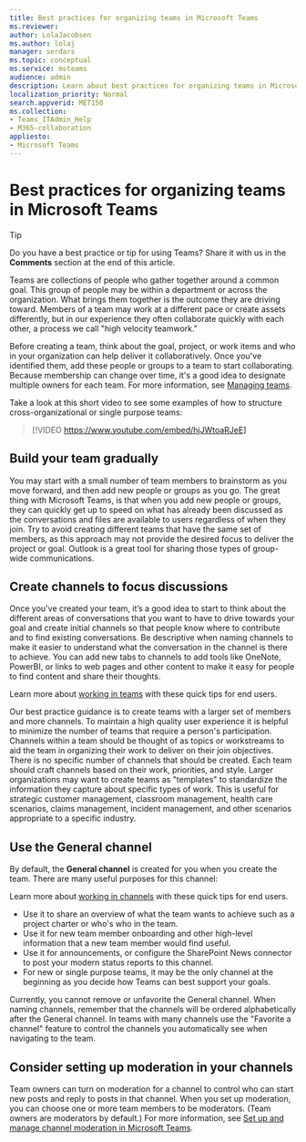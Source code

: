 ```yaml
---
title: Best practices for organizing teams in Microsoft Teams
ms.reviewer: 
author: LolaJacobsen
ms.author: lolaj
manager: serdars
ms.topic: conceptual
ms.service: msteams
audience: admin
description: Learn about best practices for organizing teams in Microsoft Teams to meet your organization's needs.
localization_priority: Normal
search.appverid: MET150
ms.collection: 
- Teams_ITAdmin_Help
- M365-collaboration
appliesto: 
- Microsoft Teams
---
```


Best practices for organizing teams in Microsoft Teams
======================================================

> [!TIP]
> Do you have a best practice or tip for using Teams? Share it with us in the **Comments** section at the end of this article.

Teams are collections of people who gather together around a common goal. This group of people may be within a department or across the organization. What brings them together is the outcome they are driving toward. Members of a team may work at a different pace or create assets differently, but in our experience they often collaborate quickly with each other, a process we call "high velocity teamwork."  

Before creating a team, think about the goal, project, or work items and who in your organization can help deliver it collaboratively. Once you've identified them, add these people or groups to a team to start collaborating. Because membership can change over time, it's a good idea to designate multiple owners for each team. For more information, see [Managing teams](https://support.office.com/article/Teams-and-Channels-df38ae23-8f85-46d3-b071-cb11b9de5499).

Take a look at this short video to see some examples of how to structure cross-organizational or single purpose teams:

> [!VIDEO https://www.youtube.com/embed/hjJWtoaRJeE]

## Build your team gradually

You may start with a small number of team members to brainstorm as you move forward, and then add new people or groups as you go. The great thing with Microsoft Teams, is that when you add new people or groups, they can quickly get up to speed on what has already been discussed as the conversations and files are available to users regardless of when they join. Try to avoid creating different teams that have the same set of members, as this approach may not provide the desired focus to deliver the project or goal. Outlook is a great tool for sharing those types of group-wide communications.

## Create channels to focus discussions

Once you've created your team, it’s a good idea to start to think about the different areas of conversations that you want to have to drive towards your goal and create initial channels so that people know where to contribute and to find existing conversations. Be descriptive when naming channels to make it easier to understand what the conversation in the channel is there to achieve. You can add new tabs to channels to add tools like OneNote, PowerBI, or links to web pages and other content to make it easy for people to find content and share their thoughts.

Learn more about [working in teams](https://support.office.com/article/teams-and-channels-df38ae23-8f85-46d3-b071-cb11b9de5499#ID0EAABAAA=Work_in_teams) with these quick tips for end users. 

Our best practice guidance is to create teams with a larger set of members and more channels. To maintain a high quality user experience it is helpful to minimize the number of teams that require a person's participation. Channels within a team should be thought of as topics or workstreams to aid the team in organizing their work to deliver on their join objectives. There is no specific number of channels that should be created. Each team should craft channels based on their work, priorities, and style. Larger organizations may want to create teams as "templates" to standardize the information they capture about specific types of work. This is useful for strategic customer management, classroom management, health care scenarios, claims management, incident management, and other scenarios appropriate to a specific industry.

## Use the General channel

By default, the **General channel** is created for you when you create the team. There are many useful purposes for this channel:

Learn more about [working in channels](https://support.office.com/article/teams-and-channels-df38ae23-8f85-46d3-b071-cb11b9de5499#ID0EAABAAA=Work_in_channels) with these quick tips for end users.

- Use it to share an overview of what the team wants to achieve such as a project charter or who's who in the team.
- Use it for new team member onboarding and other high-level information that a new team member would find useful.
- Use it for announcements, or configure the SharePoint News connector to post your modern status reports to this channel.  
- For new or single purpose teams, it may be the only channel at the beginning as you decide how Teams can best support your goals.

Currently, you cannot remove or unfavorite the General channel. When naming channels, remember that the channels will be ordered alphabetically after the General channel. In teams with many channels use the "Favorite a channel" feature to control the channels you automatically see when navigating to the team. 

## Consider setting up moderation in your channels

Team owners can turn on moderation for a channel to control who can start new posts and reply to posts in that channel. When you set up moderation, you can choose one or more team members to be moderators. (Team owners are moderators by default.) For more information, see [Set up and manage channel moderation in Microsoft Teams](manage-channel-moderation-in-teams.md).
